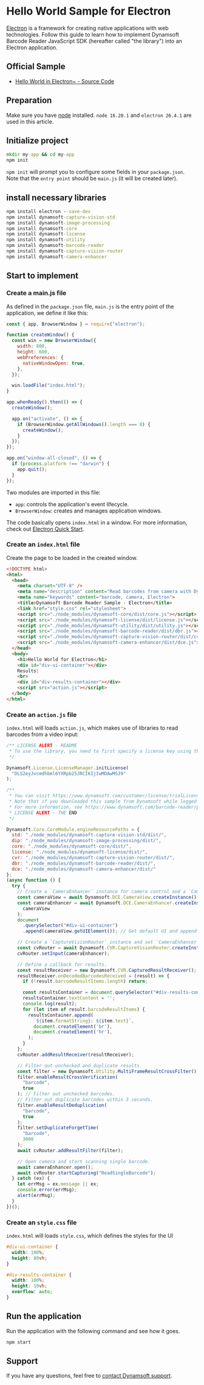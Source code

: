 # Hello World Sample for Electron

[Electron](https://www.electronjs.org/) is a framework for creating native applications with web technologies. Follow this guide to learn how to implement Dynamsoft Barcode Reader JavaScript SDK (hereafter called "the library") into an Electron application.

## Official Sample

* <a target = "_blank" href="https://github.com/Dynamsoft/barcode-reader-javascript-samples/tree/main/hello-world/electron">Hello World in Electron~ - Source Code</a>

## Preparation

Make sure you have [node](https://nodejs.org/) installed. `node 16.20.1` and `electron 26.4.1` are used in this article.

## Initialize project

```cmd
mkdir my-app && cd my-app
npm init
```

`npm init` will prompt you to configure some fields in your `package.json`. Note that the `entry point` should be `main.js` (it will be created later).

## install necessary libraries

```cmd
npm install electron --save-dev
npm install dynamsoft-capture-vision-std
npm install dynamsoft-image-processing
npm install dynamsoft-core
npm install dynamsoft-license
npm install dynamsoft-utility
npm install dynamsoft-barcode-reader
npm install dynamsoft-capture-vision-router
npm install dynamsoft-camera-enhancer
```

## Start to implement

### Create a main.js file

As defined in the `package.json` file, `main.js` is the entry point of the application, we define it like this:

```javascript
const { app, BrowserWindow } = require("electron");

function createWindow() {
  const win = new BrowserWindow({
    width: 800,
    height: 600,
    webPreferences: {
      nativeWindowOpen: true,
    },
  });

  win.loadFile("index.html");
}

app.whenReady().then(() => {
  createWindow();

  app.on("activate", () => {
    if (BrowserWindow.getAllWindows().length === 0) {
      createWindow();
    }
  });
});

app.on("window-all-closed", () => {
  if (process.platform !== "darwin") {
    app.quit();
  }
});
```

Two modules are imported in this file:

* `app`: controls the application's event lifecycle.
* `BrowserWindow`: creates and manages application windows.

The code basically opens `index.html` in a window. For more information, check out [Electron Quick Start](https://www.electronjs.org/docs/latest/tutorial/quick-start).

### Create an `index.html` file

Create the page to be loaded in the created window.

```html
<!DOCTYPE html>
<html>
  <head>
    <meta charset="UTF-8" />
    <meta name="description" content="Read barcodes from camera with Dynamsoft Barcode Reader in an Electron Application.">
    <meta name="keywords" content="barcode, camera, Electron">
    <title>Dynamsoft Barcode Reader Sample - Electron</title>
    <link href="style.css" rel="stylesheet">
    <script src="./node_modules/dynamsoft-core/dist/core.js"></script>
    <script src="./node_modules/dynamsoft-license/dist/license.js"></script>
    <script src="./node_modules/dynamsoft-utility/dist/utility.js"></script>
    <script src="./node_modules/dynamsoft-barcode-reader/dist/dbr.js"></script>
    <script src="./node_modules/dynamsoft-capture-vision-router/dist/cvr.js"></script>
    <script src="./node_modules/dynamsoft-camera-enhancer/dist/dce.js"></script>
  </head>
  <body>
    <h1>Hello World for Electron</h1>
    <div id="div-ui-container"></div>
    Results:
    <br>
    <div id="div-results-container"></div>
    <script src="action.js"></script>
  </body>
</html>
```

### Create an `action.js` file

`index.html` will loads `action.js`, which makes use of libraries to read barcodes from a video input:

```javascript
/** LICENSE ALERT - README
 * To use the library, you need to first specify a license key using the API "initLicense()" as shown below.
 */

Dynamsoft.License.LicenseManager.initLicense(
  "DLS2eyJvcmdhbml6YXRpb25JRCI6IjIwMDAwMSJ9"
);

/**
 * You can visit https://www.dynamsoft.com/customer/license/trialLicense?utm_source=github&product=dbr&package=js to get your own trial license good for 30 days.
 * Note that if you downloaded this sample from Dynamsoft while logged in, the above license key may already be your own 30-day trial license.
 * For more information, see https://www.dynamsoft.com/barcode-reader/programming/javascript/user-guide/?ver=10.2.10&utm_source=github#specify-the-license or contact support@dynamsoft.com.
 * LICENSE ALERT - THE END
 */

Dynamsoft.Core.CoreModule.engineResourcePaths = {
  std: "./node_modules/dynamsoft-capture-vision-std/dist/",
  dip: "./node_modules/dynamsoft-image-processing/dist/",
  core: "./node_modules/dynamsoft-core/dist/",
  license: "./node_modules/dynamsoft-license/dist/",
  cvr: "./node_modules/dynamsoft-capture-vision-router/dist/",
  dbr: "./node_modules/dynamsoft-barcode-reader/dist/",
  dce: "./node_modules/dynamsoft-camera-enhancer/dist/"
};
(async function () {
  try {
    // Create a `CameraEnhancer` instance for camera control and a `CameraView` instance for UI control.
    const cameraView = await Dynamsoft.DCE.CameraView.createInstance();
    const cameraEnhancer = await Dynamsoft.DCE.CameraEnhancer.createInstance(
      cameraView
    );
    document
      .querySelector("#div-ui-container")
      .append(cameraView.getUIElement()); // Get default UI and append it to DOM.

    // Create a `CaptureVisionRouter` instance and set `CameraEnhancer` instance as its image source.
    const cvRouter = await Dynamsoft.CVR.CaptureVisionRouter.createInstance();
    cvRouter.setInput(cameraEnhancer);

    // Define a callback for results.
    const resultReceiver = new Dynamsoft.CVR.CapturedResultReceiver();
    resultReceiver.onDecodedBarcodesReceived = (result) => {
      if (!result.barcodeResultItems.length) return;

      const resultsContainer = document.querySelector("#div-results-container");
      resultsContainer.textContent = '';
      console.log(result);
      for (let item of result.barcodeResultItems) {
        resultsContainer.append(
          `${item.formatString}: ${item.text}`,
          document.createElement('br'),
          document.createElement('hr'),
        );
      }
    };
    cvRouter.addResultReceiver(resultReceiver);

    // Filter out unchecked and duplicate results.
    const filter = new Dynamsoft.Utility.MultiFrameResultCrossFilter();
    filter.enableResultCrossVerification(
      "barcode",
      true
    ); // Filter out unchecked barcodes.
    // Filter out duplicate barcodes within 3 seconds.
    filter.enableResultDeduplication(
      "barcode",
      true
    );
    filter.setDuplicateForgetTime(
      "barcode",
      3000
    );
    await cvRouter.addResultFilter(filter);

    // Open camera and start scanning single barcode.
    await cameraEnhancer.open();
    await cvRouter.startCapturing("ReadSingleBarcode");
  } catch (ex) {
    let errMsg = ex.message || ex;
    console.error(errMsg);
    alert(errMsg);
  }
})();
```

### Create an `style.css` file

`index.html` will loads `style.css`, which defines the styles for the UI

```css
#div-ui-container {
  width: 100%;
  height: 80vh;
}

#div-results-container {
  width: 100%;
  height: 10vh;
  overflow: auto;
}
```

## Run the application

Run the application with the following command and see how it goes.

```cmd
npm start
```

## Support

If you have any questions, feel free to [contact Dynamsoft support](https://www.dynamsoft.com/company/contact?utm_source=sampleReadme).
